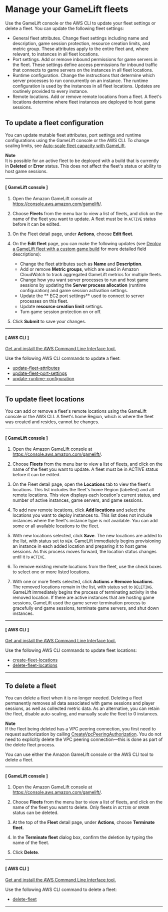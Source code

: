 # Manage your GameLift fleets<a name="fleets-editing"></a>

Use the GameLift console or the AWS CLI to update your fleet settings or delete a fleet\. You can update the following fleet settings: 
+ General fleet attributes\. Change fleet settings including name and description, game session protection, resource creation limits, and metric group\. These attributes apply to the entire fleet and, where relevant, to instances in all fleet locations\.
+ Port settings\. Add or remove inbound permissions for game servers in the fleet\. These settings define access permissions for inbound traffic that connects to game servers on the instances in all fleet locations\.
+ Runtime configuration\. Change the instructions that determine which server processes to run concurrently on an instance\. The runtime configuration is used by the instances in all fleet locations\. Updates are routinely provided to every instance\.
+ Remote locations\. Add or remove remote locations from a fleet\. A fleet's locations determine where fleet instances are deployed to host game sessions\.

## To update a fleet configuration<a name="fleets-update"></a>

You can update mutable fleet attributes, port settings and runtime configurations using the GameLift console or the AWS CLI\. To change scaling limits, see [Auto\-scale fleet capacity with GameLift](fleets-autoscaling.md)\.

**Note**  
It is possible for an active fleet to be deployed with a build that is currently in **Deleted** or **Error** status\. This does not affect the fleet's status or ability to host game sessions\. 

------
#### [ GameLift console ]

1. Open the Amazon GameLift console at [https://console\.aws\.amazon\.com/gamelift/](https://console.aws.amazon.com/gamelift/)\.

1. Choose **Fleets** from the menu bar to view a list of fleets, and click on the name of the fleet you want to update\. A fleet must be in `ACTIVE` status before it can be edited\.

1. On the Fleet detail page, under **Actions**, choose **Edit fleet**\.

1. On the **Edit fleet** page, you can make the following updates \(see [Deploy a GameLift fleet with a custom game build](fleets-creating.md) for more detailed field descriptions\):
   + Change the fleet attributes such as **Name** and **Description**\. 
   + Add or remove **Metric groups**, which are used in Amazon CloudWatch to track aggregated GameLift metrics for multiple fleets\.
   + Change how you want server processes to run and host game sessions by updating the **Server process allocation** \(runtime configuration\) and game session activation settings\. 
   + Update the ** EC2 port settings** used to connect to server processes on this fleet\. 
   + Update **resource creation limit** settings\. 
   +  Turn game session protection on or off\.

1. Click **Submit** to save your changes\.

------
#### [ AWS CLI ]

 [Get and install the AWS Command Line Interface tool\.](https://aws.amazon.com/cli/)

Use the following AWS CLI commands to update a fleet:
+ [update\-fleet\-attributes](https://docs.aws.amazon.com/cli/latest/reference/gamelift/update-fleet-attributes.html)
+ [update\-fleet\-port\-settings](https://docs.aws.amazon.com/cli/latest/reference/gamelift/update-fleet-port-settings.html)
+ [update\-runtime\-configuration](https://docs.aws.amazon.com/cli/latest/reference/gamelift/update-runtime-configuration.html)

------

## To update fleet locations<a name="fleets-update-locations"></a>

You can add or remove a fleet's remote locations using the GameLift console or the AWS CLI\. A fleet's home Region, which is where the fleet was created and resides, cannot be changes\.

------
#### [ GameLift console ]

1. Open the Amazon GameLift console at [https://console\.aws\.amazon\.com/gamelift/](https://console.aws.amazon.com/gamelift/)\.

1. Choose **Fleets** from the menu bar to view a list of fleets, and click on the name of the fleet you want to update\. A fleet must be in ACTIVE status before it can be edited\.

1. On the Fleet detail page, open the **Locations** tab to view the fleet's locations\. This list includes the fleet's home Region \(labelled\) and all remote locations\. This view displays each location's current status, and number of active instances, game servers, and game sessions\.

1. To add new remote locations, click **Add locations** and select the locations you want to deploy instances to\. This list does not include instances where the fleet's instance type is not available\. You can add some or all available locations to the fleet\. 

1. With new locations selected, click **Save**\. The new locations are added to the list, with status set to `NEW`\. GameLift immediately begins provisioning an instance in each added location and preparing it to host game sessions\. As this process moves forward, the location status changes until it is `ACTIVE`\.

1. To remove existing remote locations from the fleet, use the check boxes to select one or more listed locations\. 

1. With one or more fleets selected, click **Actions > Remove locations**\. The removed locations remain in the list, with status set to `DELETING`\. GameLift immediately begins the process of terminating activity in the removed location\. If there are active instances that are hosting game sessions, GameLift used the game server termination process to gracefully end game sessions, terminate game servers, and shut down instances\.

------
#### [ AWS CLI ]

 [Get and install the AWS Command Line Interface tool\.](https://aws.amazon.com/cli/)

Use the following AWS CLI commands to update fleet locations:
+ [create\-fleet\-locations](https://docs.aws.amazon.com/cli/latest/reference/gamelift/create-fleet-locations.html)
+ [delete\-fleet\-locations](https://docs.aws.amazon.com/cli/latest/reference/gamelift/delete-fleet-locations.html)

------

## To delete a fleet<a name="fleets-deleting"></a>

You can delete a fleet when it is no longer needed\. Deleting a fleet permanently removes all data associated with game sessions and player sessions, as well as collected metric data\. As an alternative, you can retain the fleet, disable auto\-scaling, and manually scale the fleet to 0 instances\.

**Note**  
If the fleet being deleted has a VPC peering connection, you first need to request authorization by calling [CreateVpcPeeringAuthorization](https://docs.aws.amazon.com/gamelift/latest/apireference/API_CreateVpcPeeringAuthorization.html)\. You do not need to explicitly delete the VPC peering connection—this is done as part of the delete fleet process\. 

You can use either the Amazon GameLift console or the AWS CLI tool to delete a fleet\. 

------
#### [ GameLift console ]

1. Open the Amazon GameLift console at [https://console\.aws\.amazon\.com/gamelift/](https://console.aws.amazon.com/gamelift/)\.

1. Choose **Fleets** from the menu bar to view a list of fleets, and click on the name of the fleet you want to delete\. Only fleets in `ACTIVE` or `ERROR` status can be deleted\.

1. At the top of the **Fleet** detail page, under **Actions**, choose **Terminate fleet**\.

1. In the **Terminate fleet** dialog box, confirm the deletion by typing the name of the fleet\.

1. Click **Delete**\.

------
#### [ AWS CLI ]

 [Get and install the AWS Command Line Interface tool\.](https://aws.amazon.com/cli/)

Use the following AWS CLI command to delete a fleet:
+ [delete\-fleet](https://docs.aws.amazon.com/cli/latest/reference/gamelift/delete-fleet.html)

------